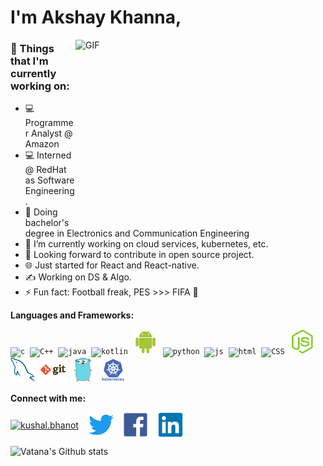 # I'm Akshay Khanna, 

<img align="right" alt="GIF" src="https://cdn.dribbble.com/users/1059583/screenshots/4171367/coding-freak.gif" width="400" height="300" />


### 💼  Things that I'm currently working on: 
* 💻 Programmer Analyst @ Amazon
* 💻 Interned @ RedHat as Software Engineering .
* 📖 Doing bachelor's degree in Electronics and Communication Engineering
* 🔭 I’m currently working on cloud services, kubernetes, etc.
* 👯 Looking forward to contribute in open source project. 
* 🌐 Just started for React and React-native.
* ✍ Working on DS & Algo.
* ⚡ Fun fact: Football freak, PES >>> FIFA 🤣
 
 **Languages and Frameworks:**
<p align="left">
  <code><img src="https://github.com/abranhe/programming-languages-logos/blob/master/src/c/c_48x48.png" alt="c" width="40" height="40"/></code>&nbsp;
  <code><img src="https://github.com/abranhe/programming-languages-logos/blob/master/src/cpp/cpp_48x48.png" alt="C++" width="40" height="40" /></code>&nbsp;
  <code><img src="https://github.com/abranhe/programming-languages-logos/blob/master/src/java/java_48x48.png" alt="java" width="40" height="40" /></code>&nbsp;
  <code><img src="https://github.com/abranhe/programming-languages-logos/blob/master/src/kotlin/kotlin_48x48.png" alt="kotlin" width="40" height="40" /></code>&nbsp;
  <code><img src="https://github.com/devicons/devicon/blob/master/icons/android/android-original.svg" alt="Android" width="40" height="40" /></code>&nbsp;
  <code><img src="https://github.com/abranhe/programming-languages-logos/blob/master/src/python/python_48x48.png" alt="python" width="40" height="40" /></code>&nbsp;
  <code><img src="https://github.com/abranhe/programming-languages-logos/blob/master/src/javascript/javascript_48x48.png" alt="js" width="40" height="40" /></code>&nbsp;
  <code><img src="https://github.com/abranhe/programming-languages-logos/blob/master/src/html/html_48x48.png" alt="html" width="40" height="40" /></code>&nbsp;
  <code><img src="https://github.com/abranhe/programming-languages-logos/blob/master/src/css/css_48x48.png" alt="CSS" width="40" height="40" /></code>&nbsp;
  <code><img src="https://github.com/devicons/devicon/blob/master/icons/nodejs/nodejs-original.svg" alt="nodejs" width="40" height="40" /></code>&nbsp;
  <code><img src="https://github.com/devicons/devicon/blob/master/icons/mysql/mysql-original.svg" alt="sql" width="40" height="40" /></code>&nbsp;
  <code><img src="https://raw.githubusercontent.com/github/explore/80688e429a7d4ef2fca1e82350fe8e3517d3494d/topics/git/git.png" alt="git" width="40" height="40" /></code>&nbsp;
 <code><img src="https://github.com/devicons/devicon/blob/master/icons/go/go-original.svg" alt="go" width="40" height="40" /></code>&nbsp;
 <code><img src="https://github.com/devicons/devicon/blob/master/icons/kubernetes/kubernetes-plain-wordmark.svg" alt="k8s" width="40" height="40" /></code>&nbsp;
   </p>

**Connect with me:**
<p align="left">
<a href="https://www.instagram.com/akshay_khanna08/" target="blank"><img align="center" src="https://cdn.icon-icons.com/icons2/836/PNG/128/Instagram_icon-icons.com_66804.png" alt="kushal.bhanot" height="40" width="40" /></a> &nbsp;&nbsp;
<a href="https://twitter.com/AkshayK10904164" target="blank"><img align="center" src="https://github.com/devicons/devicon/blob/master/icons/twitter/twitter-original.svg" alt="bhanot_kushal" height="40" width="40" /></a> &nbsp;&nbsp;
<a href="https://www.facebook.com/akshay.khanna.9231" target="blank"><img align="center" src="https://github.com/devicons/devicon/blob/master/icons/facebook/facebook-original.svg" alt="kushal.bhanot.98" height="40" width="40" /></a> &nbsp;&nbsp;
<a href="https://www.linkedin.com/in/akshay-khanna-972280193/" target="blank"><img align="center" src="https://github.com/devicons/devicon/blob/master/icons/linkedin/linkedin-original.svg" alt="kushal.bhanot.98" height="40" width="40" /></a> &nbsp;&nbsp;
</p> 

![Vatana's Github stats](https://github-readme-stats.vercel.app/api?username=akshayashu&show_icons=true)

